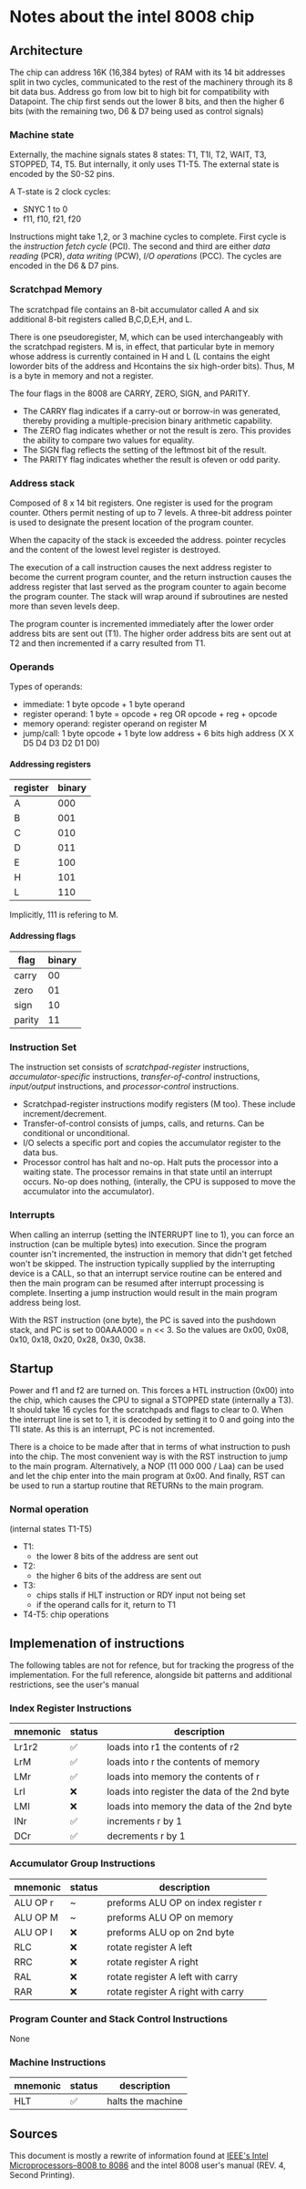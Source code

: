 # Notes about the intel 8008 chip

## Architecture

The chip can address 16K (16,384 bytes) of RAM with its 14 bit addresses split in two cycles, communicated to the rest of the machinery through its 8 bit data bus. Address go from low bit to high bit for compatibility with Datapoint. The chip first sends out the lower 8 bits, and then the higher 6 bits (with the remaining two, D6 & D7 being used as control signals)

### Machine state

Externally, the machine signals states 8 states: T1, T1I, T2, WAIT, T3, STOPPED, T4, T5. But internally, it only uses T1-T5. The external state is encoded by the S0-S2 pins.

A T-state is 2 clock cycles:
- SNYC 1 to 0
- f11, f10, f21, f20

Instructions might take 1,2, or 3 machine cycles to complete. First cycle is the *instruction fetch cycle* (PCI). The second and third are either *data reading* (PCR), *data writing* (PCW), *I/O operations* (PCC). The cycles are encoded in the D6 & D7 pins.

### Scratchpad Memory

The scratchpad file contains an 8-bit accumulator called A and six additional 8-bit registers called B,C,D,E,H, and L.  

There is one pseudoregister, M, which can be used interchangeably with the scratchpad registers. M is, in effect, that particular byte in memory whose address is currently contained in H and L (L contains the eight loworder bits of the address and Hcontains the six high-order bits). Thus, M is a byte in memory and not a register.

The four flags in the 8008 are CARRY, ZERO, SIGN, and PARITY.

- The CARRY flag indicates if a carry-out or borrow-in was generated, thereby providing a multiple-precision binary arithmetic capability.
- The ZERO flag indicates whether or not the result is zero. This provides the ability to compare two values for equality.   
- The SIGN flag reflects the setting of the leftmost bit of the result.
- The PARITY flag indicates whether the result is ofeven or odd parity.

### Address stack

Composed of 8 x 14 bit registers. One register is used for the program counter. Others permit nesting of up to 7 levels. A three-bit address pointer is used to designate the present location of the program counter.

When the capacity of the stack is exceeded the address. pointer recycles and the content of the lowest level register is destroyed.

The execution of a call instruction causes the next address register to become the current program counter, and the return instruction causes the address register that last served as the program counter to again become the program counter. The stack will wrap around if subroutines are nested more than seven levels deep. 

The program counter is incremented immediately after the lower order address bits are sent out (T1). The higher order address bits are sent out at T2 and then incremented if a carry resulted from T1.

### Operands

Types of operands:

- immediate: 1 byte opcode + 1 byte operand
- register operand:  1 byte = opcode + reg OR opcode + reg + opcode
- memory operand: register operand on register M
- jump/call: 1 byte opcode + 1 byte low address + 6 bits high address (X X D5 D4 D3 D2 D1 D0)

#### Addressing registers

|register|binary|
|----|----|
|A|000|
|B|001|
|C|010|
|D|011|
|E|100|
|H|101|
|L|110|

Implicitly, 111 is refering to M.

#### Addressing flags

|flag|binary|
|----|----|
|carry|00|
|zero|01|
|sign|10|
|parity|11|

### Instruction Set

The instruction set consists of *scratchpad-register* instructions, *accumulator-specific* instructions, *transfer-of-control* instructions, *input/output* instructions, and *processor-control* instructions.

- Scratchpad-register instructions modify registers (M too). These include increment/decrement.
- Transfer-of-control consists of jumps, calls, and returns. Can be conditional or unconditional.
- I/O selects a specific port and copies the accumulator register to the data bus.
- Processor control has halt and no-op.  Halt puts the processor into a waiting state. The processor remains in that state until an interrupt occurs. No-op does nothing, (interally, the CPU is supposed to move the accumulator into the accumulator).

### Interrupts

When calling an interrup (setting the INTERRUPT line to 1), you can force an instruction (can be multiple bytes) into execution. Since the program counter isn't incremented, the instruction in memory that didn't get fetched won't be skipped. The instruction typically supplied by the interrupting device is a CALL, so that an interrupt service routine can be entered and then the main program can be resumed after interrupt processing is complete. Inserting a jump instruction would result in the main program address being lost.

With the RST instruction (one byte), the PC is saved into the pushdown stack, and PC is set to 00AAA000 = n << 3. So the values are 0x00, 0x08, 0x10, 0x18, 0x20, 0x28, 0x30, 0x38.

## Startup

Power and f1 and f2 are turned on. This forces a HTL instruction (0x00) into the chip, which causes the CPU to signal a STOPPED state (internally a T3). It should take 16 cycles for the scratchpads and flags to clear to 0. When the interrupt line is set to 1, it is decoded by setting it to 0 and going into the T1I state. As this is an interrupt, PC is not incremented.

There is a choice to be made after that in terms of what instruction to push into the chip. The most convenient way is with the RST instruction to jump to the main program. Alternatively, a NOP (11 000 000 / Laa) can be used and let the chip enter into the main program at 0x00. And finally, RST can be used to run a startup routine that RETURNs to the main program.

### Normal operation


(internal states T1-T5)
- T1:
    - the lower 8 bits of the address are sent out
- T2:
    - the higher 6 bits of the address are sent out
- T3:
    - chips stalls if HLT instruction or RDY input not being set
    - if the operand calls for it, return to T1
- T4-T5: chip operations

## Implemenation of instructions

The following tables are not for refence, but for tracking the progress of the implementation. For the full reference, alongside bit patterns and additional restrictions, see the user's manual

### Index Register Instructions

|mnemonic|status|description|
|---|---|---|
|Lr1r2|✅|loads into r1 the contents of r2|
|LrM|✅|loads into r the contents of memory|
|LMr|✅|loads into memory the contents of r|
|LrI|❌|loads into register the data of the 2nd byte|
|LMI|❌|loads into memory the data of the 2nd byte|
|INr|✅|increments r by 1|
|DCr|✅|decrements r by 1|

### Accumulator Group Instructions

|mnemonic|status|description|
|---|---|---|
|ALU OP r|~|preforms ALU OP on index register r|
|ALU OP M|~|preforms ALU OP on memory|
|ALU OP I|❌|preforms ALU op on 2nd byte|
|RLC|❌|rotate register A left|
|RRC|❌|rotate register A right|
|RAL|❌|rotate register A left with carry|
|RAR|❌|rotate register A right with carry|

### Program Counter and Stack Control Instructions

None

### Machine Instructions

|mnemonic|status|description|
|---|---|---|
|HLT|✅|halts the machine|

## Sources

This document is mostly a rewrite of information found at [IEEE's Intel Microprocessors–8008 to 8086](https://ieeexplore-ieee-org.ucc.idm.oclc.org/document/1653375) and the intel 8008 user's manual (REV. 4, Second Printing).

